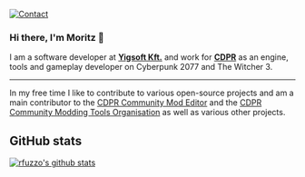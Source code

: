 [![Contact](https://img.shields.io/badge/Contact-&#128231;-blue.svg)](mailto:r.fuzzo@gmail.com)

### Hi there, I'm Moritz 👋

I am a software developer at **[Yigsoft Kft.](https://yigsoft.dev/)** and work for **[CDPR](https://en.cdprojektred.com/)** as an engine, tools and gameplay developer on Cyberpunk 2077 and The Witcher 3.

--------------------------

In my free time I like to contribute to various open-source projects and am a main contributor to the [CDPR Community Mod Editor](https://github.com/WolvenKit/Wolven-kit) and the [CDPR Community Modding Tools Organisation](https://github.com/WolvenKit) as well as various other projects.

## GitHub stats

[![rfuzzo's github stats](https://github-readme-stats.vercel.app/api?username=rfuzzo)](https://github.com/anuraghazra/github-readme-stats)
